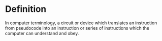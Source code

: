 # Definition

In computer terminology, a circuit or device which translates an
instruction from pseudocode into an instruction or series of
instructions which the computer can understand and obey.
